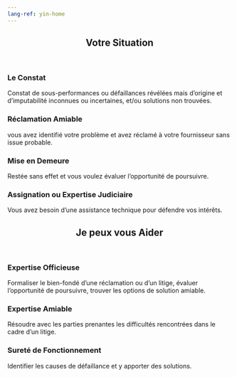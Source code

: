 ```yaml
---
lang-ref: yin-home
---
```

<section>
    <header class="major">
        <h2>Votre Situation</h2>
    </header>
    <div class="features">
        <article>
            <span class="icon fa-signal"></span>
            <div class="content">
                <h3>Le Constat</h3>
                <p>Constat de sous-performances ou défaillances révélées mais d’origine et d’imputabilité inconnues ou incertaines, et/ou solutions non trouvées.</p>
            </div>
        </article>
        <article>
            <span class="icon fa-paper-plane"></span>
            <div class="content">
                <h3>Réclamation Amiable</h3>
                <p>vous avez identifié votre problème et avez réclamé à votre fournisseur sans issue probable.</p>
            </div>
        </article>
        <article>
            <span class="icon fa-paper-plane"></span>
            <div class="content">
                <h3>Mise en Demeure</h3>
                <p>Restée sans effet et vous voulez évaluer l’opportunité de poursuivre.</p>
            </div>
        </article>
        <article>
            <span class="icon fa-paper-plane"></span>
            <div class="content">
                <h3>Assignation ou Expertise Judiciaire</h3>
                <p>Vous avez besoin d’une assistance technique pour défendre vos intérêts.</p>
            </div>
        </article>
    </div>
</section>

<section>
    <header class="major">
        <h2>Je peux vous Aider</h2>
    </header>
    <div class="features">
        <article>
            <span class="icon fa-signal"></span>
            <div class="content">
                <h3>Expertise Officieuse</h3>
                <p>Formaliser le bien-fondé d’une réclamation ou d’un litige, évaluer l’opportunité de poursuivre, trouver les options de solution amiable.</p>
            </div>
        </article>
        <article>
            <span class="icon fa-paper-plane"></span>
            <div class="content">
                <h3>Expertise Amiable</h3>
                <p>Résoudre avec les parties prenantes les difficultés rencontrées dans le cadre d’un litige.</p>
            </div>
        </article>
        <article>
            <span class="icon fa-paper-plane"></span>
            <div class="content">
                <h3>Sureté de Fonctionnement</h3>
                <p>Identifier les causes de défaillance et y apporter des solutions.</p>
            </div>
        </article>
    </div>
</section>